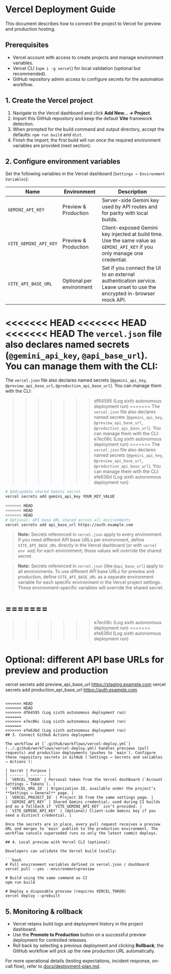# Vercel Deployment Guide

This document describes how to connect the project to Vercel for preview and production hosting.

## Prerequisites

- Vercel account with access to create projects and manage environment variables.
- Vercel CLI (`npm i -g vercel`) for local validation (optional but recommended).
- GitHub repository admin access to configure secrets for the automation workflow.

## 1. Create the Vercel project

1. Navigate to the Vercel dashboard and click **Add New… → Project**.
2. Import this GitHub repository and keep the default **Vite** framework detection.
3. When prompted for the build command and output directory, accept the defaults: `npm run build` and `dist`.
4. Finish the import; the first build will run once the required environment variables are provided (next section).

## 2. Configure environment variables

Set the following variables in the Vercel dashboard (`Settings → Environment Variables`):

| Name | Environment | Description |
| ---- | ----------- | ----------- |
| `GEMINI_API_KEY` | Preview & Production | Server-side Gemini key used by API routes and for parity with local builds. |
| `VITE_GEMINI_API_KEY` | Preview & Production | Client-exposed Gemini key injected at build time. Use the same value as `GEMINI_API_KEY` if you only manage one credential. |
| `VITE_API_BASE_URL` | Optional per environment | Set if you connect the UI to an external authentication service. Leave unset to use the encrypted in-browser mock API. |

<<<<<<< HEAD
<<<<<<< HEAD
<<<<<<< HEAD
The `vercel.json` file also declares named secrets (`@gemini_api_key`, `@api_base_url`). You can manage them with the CLI:
=======
The `vercel.json` file also declares named secrets (`@gemini_api_key`, `@preview_api_base_url`, `@production_api_base_url`). You can manage them with the CLI:
>>>>>>> df64595 (Log sixth autonomous deployment run)
=======
The `vercel.json` file also declares named secrets (`@gemini_api_key`, `@preview_api_base_url`, `@production_api_base_url`). You can manage them with the CLI:
>>>>>>> e7ec06c (Log sixth autonomous deployment run)
=======
The `vercel.json` file also declares named secrets (`@gemini_api_key`, `@preview_api_base_url`, `@production_api_base_url`). You can manage them with the CLI:
>>>>>>> efe636d (Log sixth autonomous deployment run)

```bash
# Add/update shared Gemini secret
vercel secrets add gemini_api_key YOUR_KEY_VALUE

<<<<<<< HEAD
<<<<<<< HEAD
<<<<<<< HEAD
# Optional: API base URL shared across all environments
vercel secrets add api_base_url https://auth.example.com
```

 > **Note:** Secrets referenced in `vercel.json` apply to every environment. If you need different API base URLs per environment, define `VITE_API_BASE_URL` directly in the Vercel dashboard (or with `vercel env add`) for each environment; those values will override the shared secret.
 
> **Note:** Secrets referenced in `vercel.json` (like `@api_base_url`) apply to all environments. To use different API base URLs for preview and production, define `VITE_API_BASE_URL` as a separate environment variable for each specific environment in the Vercel project settings. These environment-specific variables will override the shared secret.
 
=======
=======
>>>>>>> e7ec06c (Log sixth autonomous deployment run)
=======
>>>>>>> efe636d (Log sixth autonomous deployment run)
# Optional: different API base URLs for preview and production
vercel secrets add preview_api_base_url https://staging.example.com
vercel secrets add production_api_base_url https://auth.example.com
```

<<<<<<< HEAD
<<<<<<< HEAD
>>>>>>> df64595 (Log sixth autonomous deployment run)
=======
>>>>>>> e7ec06c (Log sixth autonomous deployment run)
=======
>>>>>>> efe636d (Log sixth autonomous deployment run)
## 3. Connect GitHub Actions deployment

The workflow at [`.github/workflows/vercel-deploy.yml`](../.github/workflows/vercel-deploy.yml) handles previews (pull requests) and production deployments (pushes to `main`). Configure these repository secrets in GitHub (`Settings → Secrets and variables → Actions`):

| Secret | Purpose |
| ------ | ------- |
| `VERCEL_TOKEN` | Personal token from the Vercel dashboard (`Account Settings → Tokens`). |
| `VERCEL_ORG_ID` | Organization ID, available under the project’s **Settings → General** page. |
| `VERCEL_PROJECT_ID` | Project ID from the same settings page. |
| `GEMINI_API_KEY` | Shared Gemini credential; used during CI builds and as a fallback if `VITE_GEMINI_API_KEY` isn’t provided. |
| `VITE_GEMINI_API_KEY` | (Optional) Client-side Gemini key if you need a distinct credential. |

Once the secrets are in place, every pull request receives a preview URL and merges to `main` publish to the production environment. The workflow cancels superseded runs so only the latest commit deploys.

## 4. Local preview with Vercel CLI (optional)

Developers can validate the Vercel build locally:

```bash
# Pull environment variables defined in vercel.json / dashboard
vercel pull --yes --environment=preview

# Build using the same command as CI
npm run build

# Deploy a disposable preview (requires VERCEL_TOKEN)
vercel deploy --prebuilt
```

## 5. Monitoring & rollback

- Vercel retains build logs and deployment history in the project dashboard.
- Use the **Promote to Production** button on a successful preview deployment for controlled releases.
- Roll back by selecting a previous deployment and clicking **Rollback**; the GitHub workflow will pick up the new production URL automatically.

For more operational details (testing expectations, incident response, on-call flow), refer to [docs/deployment-plan.md](deployment-plan.md).
